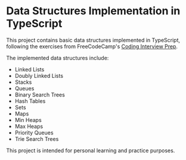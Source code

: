 # Data Structures Implementation in TypeScript

This project contains basic data structures implemented in TypeScript, following the exercises from FreeCodeCamp's [Coding Interview Prep](https://www.freecodecamp.org/learn/coding-interview-prep/).

The implemented data structures include:

* Linked Lists
* Doubly Linked Lists
* Stacks
* Queues
* Binary Search Trees
* Hash Tables
* Sets
* Maps
* Min Heaps
* Max Heaps
* Priority Queues
* Trie Search Trees

This project is intended for personal learning and practice purposes.